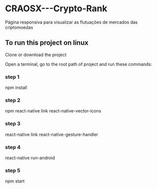 # CRAOSX---Crypto-Rank
Página responsiva para visualizar as flutuações de mercados das criptomoedas

## To run this project on linux
Clone or download the project

Open a terminal, go to the root path of project and run these commands:

### step 1
  npm install 

### step 2
  npm react-native link react-native-vector-icons
  
### step 3
  react-native link react-native-gesture-handler
  
### step 4
  react-native run-android

### step 5
  npm start
 
  
